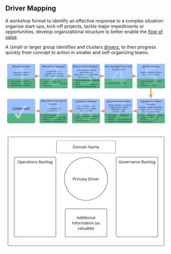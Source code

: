 ## Driver Mapping

A workshop format to identify an effective response to a complex situation: organize start-ups, kick-off projects, tackle major impediments or opportunities, develop organizational structure to better enable the [flow of value](glossary:flow-of-value).

A (small or large) group identifies and clusters [drivers](glossary:driver), to then progress quickly from concept to action in smaller and self-organizing teams.

![Driver Mapping: Process](img/facilitation-guides/driver-mapping-fg-print.png)

![Driver Mapping: A template for domains](img/templates/domain-template.png)
